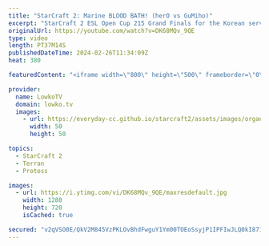 ```yaml
---
title: "StarCraft 2: Marine BLOOD BATH! (herO vs GuMiho)"
excerpt: "StarCraft 2 ESL Open Cup 215 Grand Finals for the Korean server. In this series of Terran versus Protoss we watch GuMiho play hyper aggressive Terran strategies versus herO. Support my work: https://patreon.com/lowkotv  Lowko merch: https://lowko.shop Tech setup: https://lowko.tv/setup Discord community:"
originalUrl: https://youtube.com/watch?v=DK68MQv_9QE
type: video
length: PT37M14S
publishedDateTime: 2024-02-26T11:34:09Z
heat: 380

featuredContent: "<iframe width=\"800\" height=\"500\" frameborder=\"0\" src=\"https://www.youtube.com/embed/DK68MQv_9QE\" allow=\"accelerometer; autoplay; encrypted-media; gyroscope; picture-in-picture\" allowfullscreen></iframe>"

provider:
  name: LowkoTV
  domain: lowko.tv
  images:
    - url: https://everyday-cc.github.io/starcraft2/assets/images/organizations/lowko.tv-50x50.jpg
      width: 50
      height: 50

topics:
  - StarCraft 2
  - Terran
  - Protoss

images:
  - url: https://i.ytimg.com/vi/DK68MQv_9QE/maxresdefault.jpg
    width: 1280
    height: 720
    isCached: true

secured: "v2qVSO0E/QkV2M845VzPKLOvBhdFwguY1Ym00TOEoSsyjP1IPFIwJLQ0kI871FC4x5zzE3jwpbyQ8MQo/maPfNrPC62BbvZ6bGan1KEEVBK4x8akVDDIwwm17SdvnLyNjRTMui8VSWFl2209MwWrR/t+WFEUCc6hmfWlgu3VsTUzG5shhJbYnopX+EApJOJERe6IptKhlA+5DRBcdfzKbSvjx5V17iT+nbAZuviQqDcHa6if6WSA0dP4zcw3GspUlksE2ytK1pLrdK4WbZN9xJnWU35ecmWDSHYD+OIt09mfk+c08z0SFR5u1zcBaBuIsDUStaHkXyLPcQAYUP1aB3nFFgrLDXhWSMEh3Y2/nRqzLiZNgGUIZ8XsTf3njfL1iBvArhfOz2jNEfLObbETjfhcx+iFuL0kgfILoJkOufk=;+vRbIJmMoOMGwE7xyu0GNQ=="
---
```


